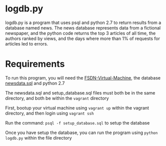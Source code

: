 # logdb.py

logdb.py is a program that uses psql and python 2.7 to return results from a database named news. The news database 
represents data from a fictional newspaper, and the python code returns the top 3 articles of all time, 
the authors ranked by views, and the days where more than 1% of requests for articles led to errors. 

# Requirements

To run this program, you will need the [FSDN-Virtual-Machine](https://d17h27t6h515a5.cloudfront.net/topher/2017/June/5948287e_fsnd-virtual-machine/fsnd-virtual-machine.zip), the database [newsdata.sql](https://d17h27t6h515a5.cloudfront.net/topher/2016/August/57b5f748_newsdata/newsdata.zip) and python 2.7

The newsdata.sql and setup_database.sql files must both be in the same directory, and both be within the `vagrant` directory

First, bootup your virtual machine using `vagrant up` within the vagrant directory, and then login
using `vagrant ssh`

Run the command: `psql -f setup_database.sql` to setup the database

Once you have setup the database, you can run the program using ```python logdb.py``` within the file directory


